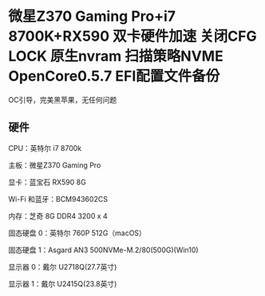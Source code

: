# 微星Z370 Gaming Pro+i7 8700K+RX590 双卡硬件加速 关闭CFG LOCK 原生nvram 扫描策略NVME   OpenCore0.5.7 EFI配置文件备份

OC引导，完美黑苹果，无任何问题

## 硬件

CPU：英特尔 i7 8700k

主板：微星Z370 Gaming Pro

显卡：蓝宝石 RX590 8G 

Wi-Fi 和蓝牙：BCM943602CS

内存：芝奇 8G DDR4 3200 x 4

固态硬盘 0：英特尔 760P 512G（macOS）

固态硬盘 1：Asgard AN3 500NVMe-M.2/80(500G)(Win10)

显示器 0：戴尔 U2718Q(27.7英寸)

显示器 1：戴尔 U2415Q(23.8英寸)
